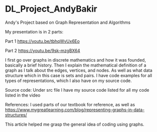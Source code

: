 # DL_Project_AndyBakir
Andy's Project based on Graph Representation and Algorithms

My presentation is in 2 parts:

Part 1 https://youtu.be/tbhqWvUx6Eo

Part 2 https://youtu.be/9sk-mzgBX64

I first go over graphs in discrete mathematics and how it was founded, basically a brief history. Then I explain the mathematical definition of a graph as I talk about the edges, vertices, and nodes. As well as what data structure which in this case is sets and pairs. I have code examples for all types of representations, which I also have on my source code. 

Source code:
Under src file I have my source code listed for all my code listed in the video

References:
I used parts of our textbook for reference, as well as 
https://www.mygreatlearning.com/blog/representing-graphs-in-data-structures/

This article helped me grasp the general idea of coding using graphs.
